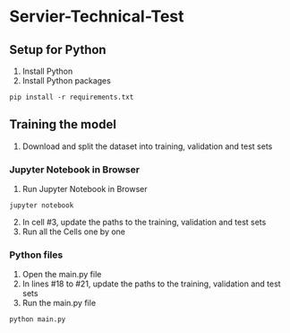# Servier-Technical-Test
## Setup for Python
1. Install Python
2. Install Python packages

```
pip install -r requirements.txt
```

## Training the model
1. Download and split the dataset into training, validation and test sets
### Jupyter Notebook in Browser
1. Run Jupyter Notebook in Browser
```
jupyter notebook
```
2. In cell #3, update the paths to the training, validation and test sets
3. Run all the Cells one by one


### Python files
1. Open the main.py file
2. In lines #18 to #21, update the paths to the training, validation and test sets
3. Run the main.py file

```
python main.py
```
